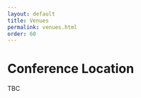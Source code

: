 ```yaml
---
layout: default
title: Venues 
permalink: venues.html
order: 60
---
```

<!---
Date: 28 Feb 2016
Author: Jingyu Yang
Purpose: To build a website for APSys 2016 for Dr. Cui.
Copy From: Takahiro, who is the author of APSys2015.
--->

# Conference Location
TBC
